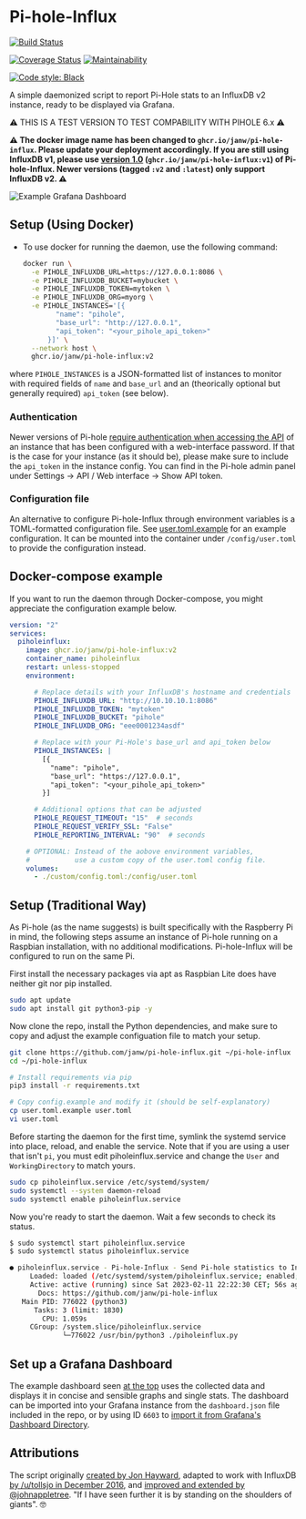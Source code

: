 # Pi-hole-Influx

[![Build Status](https://github.com/janw/pi-hole-influx/actions/workflows/docker-build.yaml/badge.svg?branch=fix-readme-badges)](https://github.com/janw/pi-hole-influx/pkgs/container/pi-hole-influx)

[![Coverage Status](https://codecov.io/gh/janw/pi-hole-influx/branch/master/graph/badge.svg?token=EZTLSEAZD9)](https://codecov.io/gh/janw/pi-hole-influx)
[![Maintainability](https://api.codeclimate.com/v1/badges/cfe71020e6505ca65cfc/maintainability)](https://codeclimate.com/github/janw/pi-hole-influx/maintainability)

[![Code style: Black](https://img.shields.io/badge/code%20style-black-000000.svg)](https://github.com/ambv/black)

A simple daemonized script to report Pi-Hole stats to an InfluxDB v2 instance, ready to be displayed via Grafana.

⚠️ THIS IS A TEST VERSION TO TEST COMPABILITY WITH PIHOLE 6.x ⚠️

**⚠️ The docker image name has been changed to `ghcr.io/janw/pi-hole-influx`. Please update your deployment accordingly. If you are still using InfluxDB v1, please use [version 1.0](https://github.com/janw/pi-hole-influx/releases/tag/v1.0.0) (`ghcr.io/janw/pi-hole-influx:v1`) of Pi-hole-Influx. Newer versions (tagged `:v2` and `:latest`) only support InfluxDB v2. ⚠️**

![Example Grafana Dashboard](.readme-assets/dashboard.png)

## Setup (Using Docker)

* To use docker for running the daemon, use the following command:

  ```bash
  docker run \
    -e PIHOLE_INFLUXDB_URL=https://127.0.0.1:8086 \
    -e PIHOLE_INFLUXDB_BUCKET=mybucket \
    -e PIHOLE_INFLUXDB_TOKEN=mytoken \
    -e PIHOLE_INFLUXDB_ORG=myorg \
    -e PIHOLE_INSTANCES='[{
          "name": "pihole",
          "base_url": "http://127.0.0.1",
          "api_token": "<your_pihole_api_token>"
        }]' \
    --network host \
    ghcr.io/janw/pi-hole-influx:v2
  ```

where `PIHOLE_INSTANCES` is a JSON-formatted list of instances to monitor with required fields of `name` and `base_url` and an (theorically optional but generally required) `api_token` (see below).

### Authentication

Newer versions of Pi-hole [require authentication when accessing the API](https://pi-hole.net/blog/2022/11/17/upcoming-changes-authentication-for-more-api-endpoints-required/#page-content) of an instance that has been configured with a web-interface password. If that is the case for your instance (as it should be), please make sure to include the `api_token` in the instance config. You can find in the Pi-hole admin panel under Settings -> API / Web interface -> Show API token.

### Configuration file

An alternative to configure Pi-hole-Influx through environment variables is a TOML-formatted configuration file. See [user.toml.example](user.toml.example) for an example configuration. It can be mounted into the container under `/config/user.toml` to provide the configuration instead.

## Docker-compose example

If you want to run the daemon through Docker-compose, you might appreciate the configuration example below.

```yaml
version: "2"
services:
  piholeinflux:
    image: ghcr.io/janw/pi-hole-influx:v2
    container_name: piholeinflux
    restart: unless-stopped
    environment:

      # Replace details with your InfluxDB's hostname and credentials
      PIHOLE_INFLUXDB_URL: "http://10.10.10.1:8086"
      PIHOLE_INFLUXDB_TOKEN: "mytoken"
      PIHOLE_INFLUXDB_BUCKET: "pihole"
      PIHOLE_INFLUXDB_ORG: "eee0001234asdf"

      # Replace with your Pi-Hole's base_url and api_token below
      PIHOLE_INSTANCES: |
        [{
          "name": "pihole",
          "base_url": "https://127.0.0.1",
          "api_token": "<your_pihole_api_token>"
        }]

      # Additional options that can be adjusted
      PIHOLE_REQUEST_TIMEOUT: "15"  # seconds
      PIHOLE_REQUEST_VERIFY_SSL: "False"
      PIHOLE_REPORTING_INTERVAL: "90"  # seconds

    # OPTIONAL: Instead of the aobove environment variables,
    #           use a custom copy of the user.toml config file.
    volumes:
      - ./custom/config.toml:/config/user.toml
```

## Setup (Traditional Way)

As Pi-hole (as the name suggests) is built specifically with the Raspberry Pi in mind, the following steps assume an instance of Pi-hole running on a Raspbian installation, with no additional modifications. Pi-hole-Influx will be configured to run on the same Pi.

First install the necessary packages via apt as Raspbian Lite does have neither git nor pip installed.

```bash
sudo apt update
sudo apt install git python3-pip -y
```

Now clone the repo, install the Python dependencies, and make sure to copy and adjust the example configuation file to match your setup.

```bash
git clone https://github.com/janw/pi-hole-influx.git ~/pi-hole-influx
cd ~/pi-hole-influx

# Install requirements via pip
pip3 install -r requirements.txt

# Copy config.example and modify it (should be self-explanatory)
cp user.toml.example user.toml
vi user.toml
```

Before starting the daemon for the first time, symlink the systemd service into place, reload, and enable the service. Note that if you are using a user that isn't `pi`, you must edit piholeinflux.service and change the `User` and `WorkingDirectory` to match yours.

```bash
sudo cp piholeinflux.service /etc/systemd/system/
sudo systemctl --system daemon-reload
sudo systemctl enable piholeinflux.service
```

Now you're ready to start the daemon. Wait a few seconds to check its status.

```bash
$ sudo systemctl start piholeinflux.service
$ sudo systemctl status piholeinflux.service

● piholeinflux.service - Pi-hole-Influx - Send Pi-hole statistics to InfluxDB for visualization
     Loaded: loaded (/etc/systemd/system/piholeinflux.service; enabled; vendor preset: enabled)
     Active: active (running) since Sat 2023-02-11 22:22:30 CET; 56s ago
       Docs: https://github.com/janw/pi-hole-influx
   Main PID: 776022 (python3)
      Tasks: 3 (limit: 1830)
        CPU: 1.059s
     CGroup: /system.slice/piholeinflux.service
             └─776022 /usr/bin/python3 ./piholeinflux.py
```

## Set up a Grafana Dashboard

The example dashboard seen [at the top](#pi-hole-influx) uses the collected data and displays it in concise and sensible graphs and single stats. The dashboard can be imported into your Grafana instance from the `dashboard.json` file included in the repo, or by using ID `6603` to [import it from Grafana's Dashboard Directory](https://grafana.com/dashboards/6603).

## Attributions

The script originally [created by Jon Hayward](https://fattylewis.com/Graphing-pi-hole-stats/), adapted to work with InfluxDB [by /u/tollsjo in December 2016](https://github.com/sco01/piholestatus), and [improved and extended by @johnappletree](https://github.com/johnappletree/piholestatus). "If I have seen further it is by standing on the shoulders of giants". 🤓
